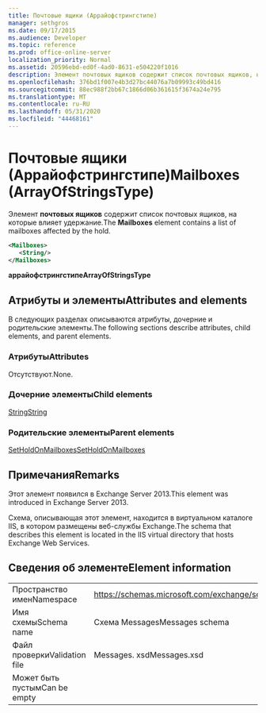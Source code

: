```yaml
---
title: Почтовые ящики (Аррайофстрингстипе)
manager: sethgros
ms.date: 09/17/2015
ms.audience: Developer
ms.topic: reference
ms.prod: office-online-server
localization_priority: Normal
ms.assetid: 20596ebd-ed0f-4ad0-8631-e504220f1016
description: Элемент почтовых ящиков содержит список почтовых ящиков, на которые влияет удержание.
ms.openlocfilehash: 376bd1f007e4b3d27bc44076a7b09993c49bd416
ms.sourcegitcommit: 88ec988f2bb67c1866d06b361615f3674a24e795
ms.translationtype: MT
ms.contentlocale: ru-RU
ms.lasthandoff: 05/31/2020
ms.locfileid: "44468161"
---
```

# <a name="mailboxes-arrayofstringstype"></a><span data-ttu-id="ea89e-103">Почтовые ящики (Аррайофстрингстипе)</span><span class="sxs-lookup"><span data-stu-id="ea89e-103">Mailboxes (ArrayOfStringsType)</span></span>

<span data-ttu-id="ea89e-104">Элемент **почтовых ящиков** содержит список почтовых ящиков, на которые влияет удержание.</span><span class="sxs-lookup"><span data-stu-id="ea89e-104">The **Mailboxes** element contains a list of mailboxes affected by the hold.</span></span> 
  
```XML
<Mailboxes>
   <String/>
</Mailboxes>
```

<span data-ttu-id="ea89e-105">**аррайофстрингстипе**</span><span class="sxs-lookup"><span data-stu-id="ea89e-105">**ArrayOfStringsType**</span></span>

## <a name="attributes-and-elements"></a><span data-ttu-id="ea89e-106">Атрибуты и элементы</span><span class="sxs-lookup"><span data-stu-id="ea89e-106">Attributes and elements</span></span>

<span data-ttu-id="ea89e-107">В следующих разделах описываются атрибуты, дочерние и родительские элементы.</span><span class="sxs-lookup"><span data-stu-id="ea89e-107">The following sections describe attributes, child elements, and parent elements.</span></span>
  
### <a name="attributes"></a><span data-ttu-id="ea89e-108">Атрибуты</span><span class="sxs-lookup"><span data-stu-id="ea89e-108">Attributes</span></span>

<span data-ttu-id="ea89e-109">Отсутствуют.</span><span class="sxs-lookup"><span data-stu-id="ea89e-109">None.</span></span>
  
### <a name="child-elements"></a><span data-ttu-id="ea89e-110">Дочерние элементы</span><span class="sxs-lookup"><span data-stu-id="ea89e-110">Child elements</span></span>

[<span data-ttu-id="ea89e-111">String</span><span class="sxs-lookup"><span data-stu-id="ea89e-111">String</span></span>](string.md)
  
### <a name="parent-elements"></a><span data-ttu-id="ea89e-112">Родительские элементы</span><span class="sxs-lookup"><span data-stu-id="ea89e-112">Parent elements</span></span>

[<span data-ttu-id="ea89e-113">SetHoldOnMailboxes</span><span class="sxs-lookup"><span data-stu-id="ea89e-113">SetHoldOnMailboxes</span></span>](setholdonmailboxes.md)
  
## <a name="remarks"></a><span data-ttu-id="ea89e-114">Примечания</span><span class="sxs-lookup"><span data-stu-id="ea89e-114">Remarks</span></span>

<span data-ttu-id="ea89e-115">Этот элемент появился в Exchange Server 2013.</span><span class="sxs-lookup"><span data-stu-id="ea89e-115">This element was introduced in Exchange Server 2013.</span></span>
  
<span data-ttu-id="ea89e-116">Схема, описывающая этот элемент, находится в виртуальном каталоге IIS, в котором размещены веб-службы Exchange.</span><span class="sxs-lookup"><span data-stu-id="ea89e-116">The schema that describes this element is located in the IIS virtual directory that hosts Exchange Web Services.</span></span>
  
## <a name="element-information"></a><span data-ttu-id="ea89e-117">Сведения об элементе</span><span class="sxs-lookup"><span data-stu-id="ea89e-117">Element information</span></span>

|||
|:-----|:-----|
|<span data-ttu-id="ea89e-118">Пространство имен</span><span class="sxs-lookup"><span data-stu-id="ea89e-118">Namespace</span></span>  <br/> |https://schemas.microsoft.com/exchange/services/2006/messages  <br/> |
|<span data-ttu-id="ea89e-119">Имя схемы</span><span class="sxs-lookup"><span data-stu-id="ea89e-119">Schema name</span></span>  <br/> |<span data-ttu-id="ea89e-120">Схема Messages</span><span class="sxs-lookup"><span data-stu-id="ea89e-120">Messages schema</span></span>  <br/> |
|<span data-ttu-id="ea89e-121">Файл проверки</span><span class="sxs-lookup"><span data-stu-id="ea89e-121">Validation file</span></span>  <br/> |<span data-ttu-id="ea89e-122">Messages. xsd</span><span class="sxs-lookup"><span data-stu-id="ea89e-122">Messages.xsd</span></span>  <br/> |
|<span data-ttu-id="ea89e-123">Может быть пустым</span><span class="sxs-lookup"><span data-stu-id="ea89e-123">Can be empty</span></span>  <br/> ||
   

